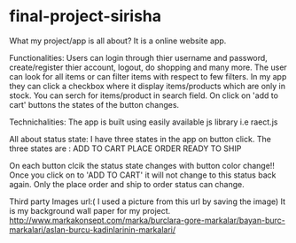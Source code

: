 # final-project-sirisha

What my project/app is all about?
It is a online website app. 

Functionalities:
Users can login through thier username and password, create/register thier account, logout, do shopping and many more.
The user can look for all items or can filter items with respect to few filters.
In my app they can click a checkbox where it display items/products which are only in stock.
You can serch for items/product in search field.
On click on 'add to cart' buttons the states of the button changes.

Technichalities:
The app is built using easily available js library i.e raect.js

All about status state:
I have three states in the app on button click.
The three states are :
ADD TO CART
PLACE ORDER
READY TO SHIP

On each button clcik the status state changes with button color change!!
Once you click on to 'ADD TO CART' it will not change to this status back again.
Only the place order and ship to order status can change.

Third party Images url:( I used a picture from this url by saving the image)
It is my background wall paper for my project.
http://www.markakonsept.com/marka/burclara-gore-markalar/bayan-burc-markalari/aslan-burcu-kadinlarinin-markalari/

